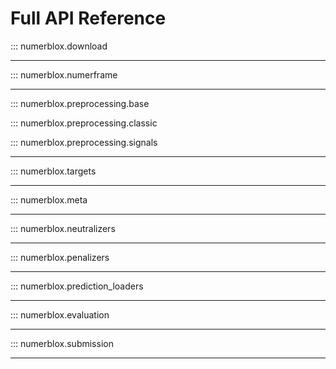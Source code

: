 # Full API Reference

::: numerblox.download

------------------------------------------------

::: numerblox.numerframe

------------------------------------------------

::: numerblox.preprocessing.base

::: numerblox.preprocessing.classic

::: numerblox.preprocessing.signals

------------------------------------------------

::: numerblox.targets

------------------------------------------------

::: numerblox.meta

------------------------------------------------

::: numerblox.neutralizers

------------------------------------------------

::: numerblox.penalizers

------------------------------------------------

::: numerblox.prediction_loaders

------------------------------------------------

::: numerblox.evaluation

------------------------------------------------

::: numerblox.submission

------------------------------------------------
